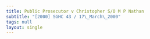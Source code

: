```yaml
---
title: Public Prosecutor v Christopher S/O M P Nathan
subtitle: "[2000] SGHC 43 / 17\_March\_2000"
tags: null
layout: single
---
```


